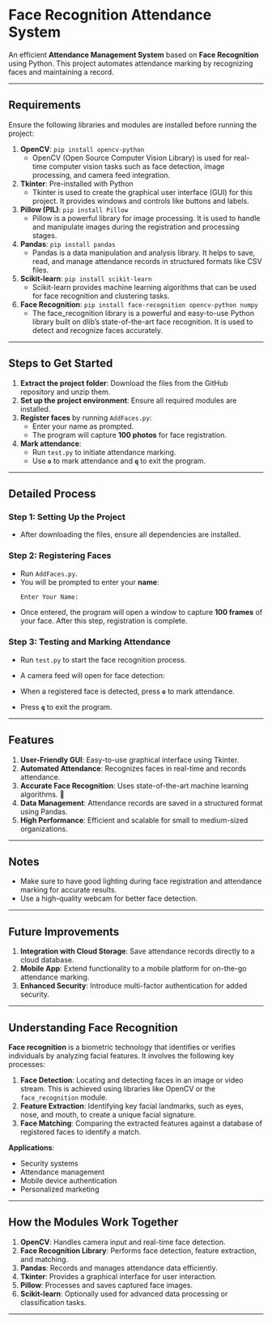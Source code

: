 # Face Recognition Attendance System

An efficient **Attendance Management System** based on **Face Recognition** using Python. This project automates attendance marking by recognizing faces and maintaining a record.

---

## Requirements

Ensure the following libraries and modules are installed before running the project:

1. **OpenCV**: `pip install opencv-python`  
   - OpenCV (Open Source Computer Vision Library) is used for real-time computer vision tasks such as face detection, image processing, and camera feed integration. 
2. **Tkinter**: Pre-installed with Python   
   - Tkinter is used to create the graphical user interface (GUI) for this project. It provides windows and controls like buttons and labels.
3. **Pillow (PIL)**: `pip install Pillow`  
   - Pillow is a powerful library for image processing. It is used to handle and manipulate images during the registration and processing stages.
4. **Pandas**: `pip install pandas`  
   - Pandas is a data manipulation and analysis library. It helps to save, read, and manage attendance records in structured formats like CSV files.
5. **Scikit-learn**: `pip install scikit-learn`   
   - Scikit-learn provides machine learning algorithms that can be used for face recognition and clustering tasks. 
6. **Face Recognition**: `pip install face-recognition opencv-python numpy`   
   - The face_recognition library is a powerful and easy-to-use Python library built on dlib’s state-of-the-art face recognition. It is used to detect and recognize faces accurately.

---

##  Steps to Get Started

1. **Extract the project folder**: Download the files from the GitHub repository and unzip them. 
2. **Set up the project environment**: Ensure all required modules are installed. 
3. **Register faces** by running `AddFaces.py`:
   - Enter your name as prompted.
   - The program will capture **100 photos** for face registration. 
4. **Mark attendance**:
   - Run `test.py` to initiate attendance marking.
   - Use **`o`** to mark attendance and **`q`** to exit the program. 

---

##  Detailed Process

### Step 1: Setting Up the Project 

- After downloading the files, ensure all dependencies are installed.

### Step 2: Registering Faces 

- Run `AddFaces.py`.
- You will be prompted to enter your **name**:
  ```bash
  Enter Your Name:
  ```
- Once entered, the program will open a window to capture **100 frames** of your face. After this step, registration is complete.

### Step 3: Testing and Marking Attendance 

- Run `test.py` to start the face recognition process.

- A camera feed will open for face detection:

- When a registered face is detected, press **`o`** to mark attendance.

- Press **`q`** to exit the program. 

---

## Features

1. **User-Friendly GUI**: Easy-to-use graphical interface using Tkinter.
2. **Automated Attendance**: Recognizes faces in real-time and records attendance.
3. **Accurate Face Recognition**: Uses state-of-the-art machine learning algorithms. 🔬
4. **Data Management**: Attendance records are saved in a structured format using Pandas.
5. **High Performance**: Efficient and scalable for small to medium-sized organizations.

---

## Notes

- Make sure to have good lighting during face registration and attendance marking for accurate results.
- Use a high-quality webcam for better face detection.

---

## Future Improvements

1. **Integration with Cloud Storage**: Save attendance records directly to a cloud database.
2. **Mobile App**: Extend functionality to a mobile platform for on-the-go attendance marking.
3. **Enhanced Security**: Introduce multi-factor authentication for added security.

---

## Understanding Face Recognition

**Face recognition** is a biometric technology that identifies or verifies individuals by analyzing facial features. It involves the following key processes:

1. **Face Detection**: Locating and detecting faces in an image or video stream. This is achieved using libraries like OpenCV or the `face_recognition` module.
2. **Feature Extraction**: Identifying key facial landmarks, such as eyes, nose, and mouth, to create a unique facial signature.
3. **Face Matching**: Comparing the extracted features against a database of registered faces to identify a match.

**Applications**:
- Security systems
- Attendance management
- Mobile device authentication
- Personalized marketing

---

## How the Modules Work Together

1. **OpenCV**: Handles camera input and real-time face detection.
2. **Face Recognition Library**: Performs face detection, feature extraction, and matching.
3. **Pandas**: Records and manages attendance data efficiently.
4. **Tkinter**: Provides a graphical interface for user interaction.
5. **Pillow**: Processes and saves captured face images.
6. **Scikit-learn**: Optionally used for advanced data processing or classification tasks.

---

